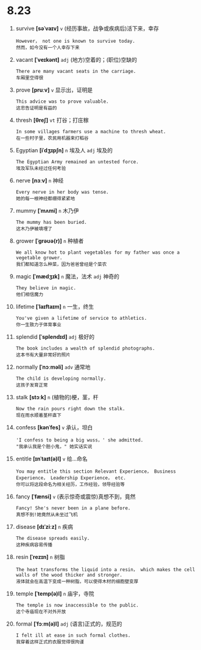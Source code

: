 # 8.23





1. survive **[səˈvaɪv]** `v` (经历事故，战争或疾病后)活下来，幸存
    ```
    However， not one is known to survive today.
    然而，如今没有一个人幸存下来
    ```

2. vacant **[ˈveɪkənt]** `adj` (地方)空着的；(职位)空缺的
    ```
    There are many vacant seats in the carriage.
    车厢里空得很
    ```

3. prove **[pruːv]** `v` 显示出，证明是
    ```
    This advice was to prove valuable.
    这忠告证明是有益的
    ```

4. thresh **[θreʃ]** `vt` 打谷；打庄稼
    ```
    In some villages farmers use a machine to thresh wheat.
    在一些村子里，农民用机器来打稻谷
    ```

5. Egyptian **[iˈdʒɪpʃn]** `n` 埃及人 `adj` 埃及的
    ```
    The Egyptian Army remained an untested force.
    埃及军队未经过任何考验
    ```

6. nerve **[nɜːv]** `n` 神经
    ```
    Every nerve in her body was tense.
    她的每一根神经都绷得紧紧地
    ```

7. mummy **[ˈmʌmi]** `n` 木乃伊
    ```
    The mummy has been buried.
    这木乃伊被填埋了
    ```

8. grower **[ˈɡrəʊə(r)]** `n` 种植者
    ```
    We all know hot to plant vegetables for my father was once a vegetable grower.
    我们都知道怎么种菜，因为爸爸曾经是个菜农
    ```

9. magic **[ˈmædʒɪk]** `n` 魔法，法术 `adj` 神奇的
    ```
    They believe in magic.
    他们相信魔力
    ```

10. lifetime **[ˈlaɪftaɪm]** `n` 一生，终生
    ```
    You've given a lifetime of service to athletics.
    你一生致力于体育事业
    ```

11. splendid **[ˈsplendɪd]** `adj` 极好的
    ```
    The book includes a wealth of splendid photographs.
    这本书有大量非常好的照片
    ```

12. normally **[ˈnɔːməli]** `adv` 通常地
    ```
    The child is developing normally.
    这孩子发育正常
    ```

13. stalk **[stɔːk]** `n` (植物的)梗，茎，杆
    ```
    Now the rain pours right down the stalk.
    现在雨水顺着茎秆直下
    ```

14. confess **[kənˈfes]** `v` 承认，坦白
    ```
    'I confess to being a big wuss，' she admitted.
    "我承认我是个胆小鬼，" 她实话实说
    ```

15. entitle **[ɪnˈtaɪt(ə)l]** `v` 给...命名
    ```
    You may entitle this section Relevant Experience， Business Experience， Leadership Experience， etc.
    你可以将这段命名为相关经历，工作经验，领导经验等
    ```

16. fancy **[ˈfænsi]** `v` (表示惊奇或震惊)真想不到，竟然
    ```
    Fancy! She's never been in a plane before.
    真想不到!她竟然从未坐过飞机
    ```

17. disease **[dɪˈziːz]** `n` 疾病
    ```
    The disease spreads easily.
    这种疾病容易传播
    ```

18. resin **[ˈrezɪn]** `n` 树脂
    ```
    The heat transforms the liquid into a resin， which makes the cell walls of the wood thicker and stronger.
    液体就会在高温下变成一种树脂，可以使得木材的细胞壁变厚
    ```

19. temple **[ˈtemp(ə)l]** `n` 庙宇，寺院
    ```
    The temple is now inaccessible to the public.
    这个寺庙现在不对外开放
    ```

20. formal **[ˈfɔːm(ə)l]** `adj` (语言)正式的，规范的
    ```
    I felt ill at ease in such formal clothes.
    我穿着这样正式的衣服觉得很拘谨
    ```
